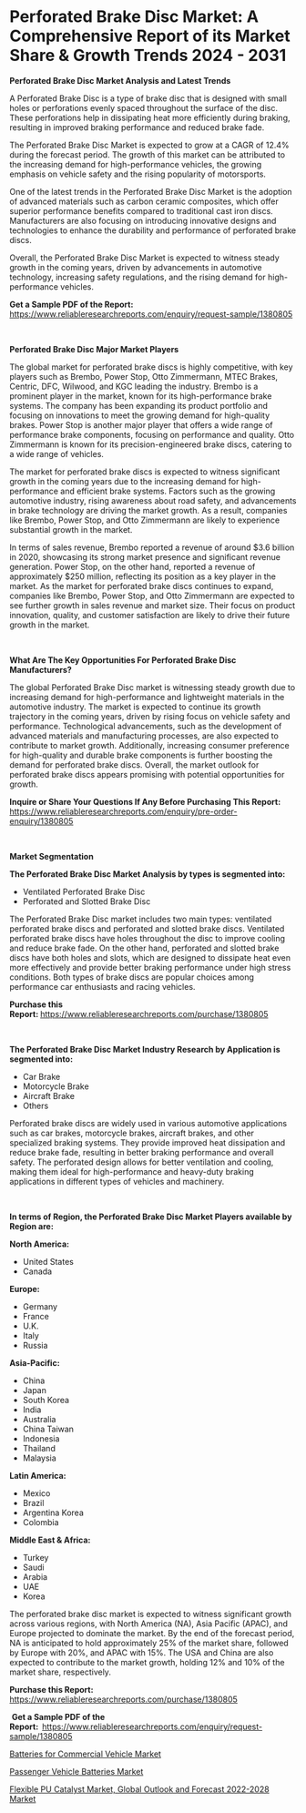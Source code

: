 <p><h1>Perforated Brake Disc Market: A Comprehensive Report of its Market Share & Growth Trends 2024 - 2031</h1></p><p><strong>Perforated Brake Disc Market Analysis and Latest Trends</strong></p>
<p><p>A Perforated Brake Disc is a type of brake disc that is designed with small holes or perforations evenly spaced throughout the surface of the disc. These perforations help in dissipating heat more efficiently during braking, resulting in improved braking performance and reduced brake fade.</p><p>The Perforated Brake Disc Market is expected to grow at a CAGR of 12.4% during the forecast period. The growth of this market can be attributed to the increasing demand for high-performance vehicles, the growing emphasis on vehicle safety and the rising popularity of motorsports. </p><p>One of the latest trends in the Perforated Brake Disc Market is the adoption of advanced materials such as carbon ceramic composites, which offer superior performance benefits compared to traditional cast iron discs. Manufacturers are also focusing on introducing innovative designs and technologies to enhance the durability and performance of perforated brake discs.</p><p>Overall, the Perforated Brake Disc Market is expected to witness steady growth in the coming years, driven by advancements in automotive technology, increasing safety regulations, and the rising demand for high-performance vehicles.</p></p>
<p><strong>Get a Sample PDF of the Report:&nbsp;</strong> <a href="https://www.reliableresearchreports.com/enquiry/request-sample/1380805">https://www.reliableresearchreports.com/enquiry/request-sample/1380805</a></p>
<p>&nbsp;</p>
<p><strong>Perforated Brake Disc Major Market Players</strong></p>
<p><p>The global market for perforated brake discs is highly competitive, with key players such as Brembo, Power Stop, Otto Zimmermann, MTEC Brakes, Centric, DFC, Wilwood, and KGC leading the industry. Brembo is a prominent player in the market, known for its high-performance brake systems. The company has been expanding its product portfolio and focusing on innovations to meet the growing demand for high-quality brakes. Power Stop is another major player that offers a wide range of performance brake components, focusing on performance and quality. Otto Zimmermann is known for its precision-engineered brake discs, catering to a wide range of vehicles.</p><p>The market for perforated brake discs is expected to witness significant growth in the coming years due to the increasing demand for high-performance and efficient brake systems. Factors such as the growing automotive industry, rising awareness about road safety, and advancements in brake technology are driving the market growth. As a result, companies like Brembo, Power Stop, and Otto Zimmermann are likely to experience substantial growth in the market.</p><p>In terms of sales revenue, Brembo reported a revenue of around $3.6 billion in 2020, showcasing its strong market presence and significant revenue generation. Power Stop, on the other hand, reported a revenue of approximately $250 million, reflecting its position as a key player in the market. As the market for perforated brake discs continues to expand, companies like Brembo, Power Stop, and Otto Zimmermann are expected to see further growth in sales revenue and market size. Their focus on product innovation, quality, and customer satisfaction are likely to drive their future growth in the market.</p></p>
<p>&nbsp;</p>
<p><strong>What Are The Key Opportunities For Perforated Brake Disc Manufacturers?</strong></p>
<p><p>The global Perforated Brake Disc market is witnessing steady growth due to increasing demand for high-performance and lightweight materials in the automotive industry. The market is expected to continue its growth trajectory in the coming years, driven by rising focus on vehicle safety and performance. Technological advancements, such as the development of advanced materials and manufacturing processes, are also expected to contribute to market growth. Additionally, increasing consumer preference for high-quality and durable brake components is further boosting the demand for perforated brake discs. Overall, the market outlook for perforated brake discs appears promising with potential opportunities for growth.</p></p>
<p><strong>Inquire or Share Your Questions If Any Before Purchasing This Report:</strong> <a href="https://www.reliableresearchreports.com/enquiry/pre-order-enquiry/1380805">https://www.reliableresearchreports.com/enquiry/pre-order-enquiry/1380805</a></p>
<p>&nbsp;</p>
<p><strong>Market Segmentation</strong></p>
<p><strong>The Perforated Brake Disc Market Analysis by types is segmented into:</strong></p>
<p><ul><li>Ventilated Perforated Brake Disc</li><li>Perforated and Slotted Brake Disc</li></ul></p>
<p><p>The Perforated Brake Disc market includes two main types: ventilated perforated brake discs and perforated and slotted brake discs. Ventilated perforated brake discs have holes throughout the disc to improve cooling and reduce brake fade. On the other hand, perforated and slotted brake discs have both holes and slots, which are designed to dissipate heat even more effectively and provide better braking performance under high stress conditions. Both types of brake discs are popular choices among performance car enthusiasts and racing vehicles.</p></p>
<p><strong>Purchase this Report:&nbsp;</strong><a href="https://www.reliableresearchreports.com/purchase/1380805">https://www.reliableresearchreports.com/purchase/1380805</a></p>
<p>&nbsp;</p>
<p><strong>The Perforated Brake Disc Market Industry Research by Application is segmented into:</strong></p>
<p><ul><li>Car Brake</li><li>Motorcycle Brake</li><li>Aircraft Brake</li><li>Others</li></ul></p>
<p><p>Perforated brake discs are widely used in various automotive applications such as car brakes, motorcycle brakes, aircraft brakes, and other specialized braking systems. They provide improved heat dissipation and reduce brake fade, resulting in better braking performance and overall safety. The perforated design allows for better ventilation and cooling, making them ideal for high-performance and heavy-duty braking applications in different types of vehicles and machinery.</p></p>
<p>&nbsp;</p>
<p><strong>In terms of Region, the Perforated Brake Disc Market Players available by Region are:</strong></p>
<p>
    <p> <strong> North America: </strong>
        <ul>
            <li>United States</li>
            <li>Canada</li>
        </ul>
        </p> 
    <p> <strong> Europe: </strong>
        <ul>
            <li>Germany</li>
            <li>France</li>
            <li>U.K.</li>
            <li>Italy</li>
            <li>Russia</li>
        </ul>
        </p> 
    <p> <strong> Asia-Pacific: </strong>
        <ul>
            <li>China</li>
            <li>Japan</li>
            <li>South Korea</li>
            <li>India</li>
            <li>Australia</li>
            <li>China Taiwan</li>
            <li>Indonesia</li>
            <li>Thailand</li>
            <li>Malaysia</li>
        </ul>
        </p> 
    <p> <strong> Latin America: </strong>
        <ul>
            <li>Mexico</li>
            <li>Brazil</li>
            <li>Argentina Korea</li>
            <li>Colombia</li>
        </ul>
        </p> 
    <p> <strong> Middle East & Africa: </strong>
        <ul>
            <li>Turkey</li>
            <li>Saudi</li>
            <li>Arabia</li>
            <li>UAE</li>
            <li>Korea</li>
        </ul>
    </p>
    </p>
<p><p>The perforated brake disc market is expected to witness significant growth across various regions, with North America (NA), Asia Pacific (APAC), and Europe projected to dominate the market. By the end of the forecast period, NA is anticipated to hold approximately 25% of the market share, followed by Europe with 20%, and APAC with 15%. The USA and China are also expected to contribute to the market growth, holding 12% and 10% of the market share, respectively.</p></p>
<p><strong>Purchase this Report: </strong><a href="https://www.reliableresearchreports.com/purchase/1380805">https://www.reliableresearchreports.com/purchase/1380805</a></p>
<p>&nbsp;<strong>Get a Sample PDF of the Report:&nbsp;&nbsp;</strong><a href="https://www.reliableresearchreports.com/enquiry/request-sample/1380805">https://www.reliableresearchreports.com/enquiry/request-sample/1380805</a></p>
<p><strong></strong></p>
<p><p><a href="https://github.com/provorikovar/Market-Research-Report-List-3/blob/main/batteries-for-commercial-vehicle-market.md">Batteries for Commercial Vehicle Market</a></p><p><a href="https://github.com/CliffMedina6/Market-Research-Report-List-3/blob/main/passenger-vehicle-batteries-market.md">Passenger Vehicle Batteries Market</a></p><p><a href="https://view.publitas.com/reportprime-1/flexible-pu-catalyst-market-global-outlook-and-forecast-2022-2028-market-research-report-unlocks-analysis-on-the-market-financial-status-market-size-and-market-revenue-upto-2030/">Flexible PU Catalyst Market, Global Outlook and Forecast 2022-2028 Market</a></p></p>